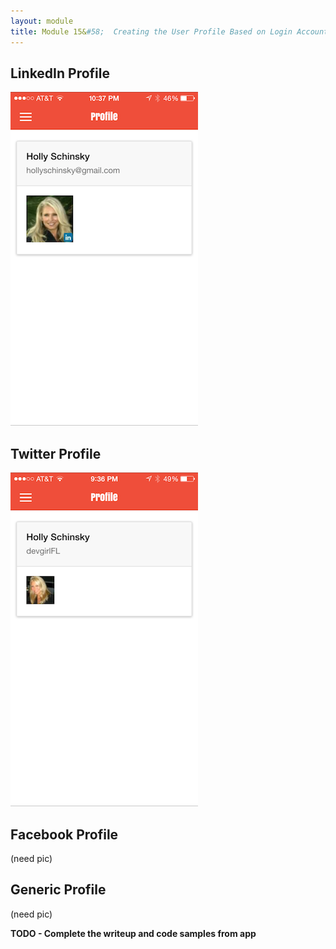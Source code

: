 ```yaml
---
layout: module
title: Module 15&#58;  Creating the User Profile Based on Login Account
---
```

## LinkedIn Profile
![](images/app/linkedin-profile.png)

## Twitter Profile
![](images/app/twitter-profile.png)

## Facebook Profile
(need pic)

## Generic Profile
(need pic)

**TODO - Complete the writeup and code samples from app**